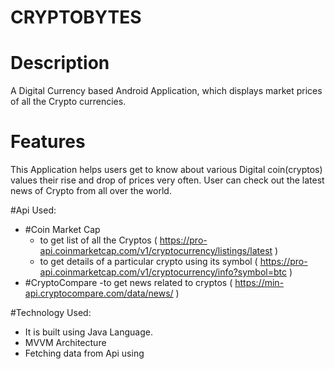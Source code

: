 # CRYPTOBYTES
# Description
A Digital Currency based Android Application,  which displays market prices of all the Crypto currencies.
# Features
This Application helps users get to know about various Digital coin(cryptos) values their rise and drop of prices very often.
User can check out the latest news of Crypto from all over the world.

#Api Used:
- #Coin Market Cap 
    - to get list of all the Cryptos ( https://pro-api.coinmarketcap.com/v1/cryptocurrency/listings/latest )
    - to get details of a particular crypto using its symbol ( https://pro-api.coinmarketcap.com/v1/cryptocurrency/info?symbol=btc )
- #CryptoCompare
    -to get news related to cryptos ( https://min-api.cryptocompare.com/data/news/ )

#Technology Used:
- It is built using Java Language.
- MVVM Architecture
- Fetching data from Api using 


